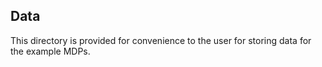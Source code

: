 ## Data

This directory is provided for convenience to the user for storing data for the example MDPs.